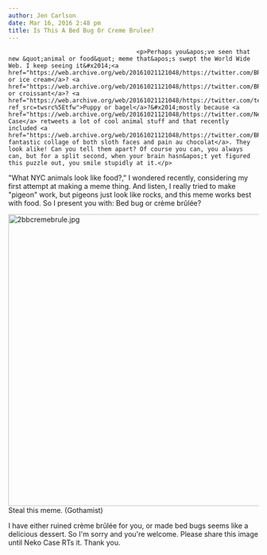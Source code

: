 ```yaml
---
author: Jen Carlson
date: Mar 16, 2016 2:48 pm
title: Is This A Bed Bug Or Creme Brulee?
---
```


	
										<p>Perhaps you&apos;ve seen that new &quot;animal or food&quot; meme that&apos;s swept the World Wide Web. I keep seeing it&#x2014;<a href="https://web.archive.org/web/20161021121048/https://twitter.com/BRillustrations/status/709817806724964352">Dalmatian or ice cream</a>? <a href="https://web.archive.org/web/20161021121048/https://twitter.com/BRillustrations/status/709849656314957824">Pug or croissant</a>? <a href="https://web.archive.org/web/20161021121048/https://twitter.com/teenybiscuit/status/707004279324696577?ref_src=twsrc%5Etfw">Puppy or bagel</a>?&#x2014;mostly because <a href="https://web.archive.org/web/20161021121048/https://twitter.com/NekoCase">Neko Case</a> retweets a lot of cool animal stuff and that recently included <a href="https://web.archive.org/web/20161021121048/https://twitter.com/BRillustrations/status/709439752886427648">this fantastic collage of both sloth faces and pain au chocolat</a>. They look alike! Can you tell them apart? Of course you can, you always can, but for a split second, when your brain hasn&apos;t yet figured this puzzle out, you smile stupidly at it.</p>

<p>&quot;What NYC animals look like food?,&quot; I wondered recently, considering my first attempt at making a meme thing. And listen, I really tried to make &quot;pigeon&quot; work, but pigeons just look like rocks, and this meme works best with food. So I present you with: Bed bug or cr&#xE8;me br&#xFB;l&#xE9;e?</p>

<p><span class="mt-enclosure mt-enclosure-image" style="display: inline;"> <img alt="2bbcremebrule.jpg" src="https://web.archive.org/web/20161021121048im_/http://gothamist.com/attachments/arts_jen/2bbcremebrule.jpg" width="640" height="588" class="image-none"> </span><br>
<span class="photo_caption">Steal this meme. (Gothamist)</span></p>

<p>I have either ruined cr&#xE8;me br&#xFB;l&#xE9;e for you, or made bed bugs seems like a delicious dessert. So I&apos;m sorry and you&apos;re welcome. Please share this image until Neko Case RTs it. Thank you.</p>					
										
									
				